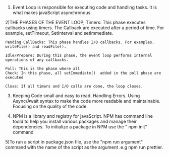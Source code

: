 1) Event Loop is responsible for executing code and handling tasks. It is what makes javaScript asynchronous.

2)THE PHASES OF THE EVENT LOOP;
    Timers: This phase executes callbacks using timers. The Callback are executed after a period of time. For example, setTimeout, SetInterval and setImmediate.

    Pending CallBacks: This phase handles I/O callbacks. For examples, writeFile() and readFile().

    Idle/Prepare: During this phase, the event loop performs internal operations of any callbacks.

    Poll: This is the phase where all
    Check: In this phase, all setImmediate()  added in the poll phase are executed

    Close: If all timers and I/O calls are done, the loop closes.

3) Keeping Code small and easy to read.
    Handling Errors.
    Using Async/Await syntax to make the code more readable and maintainable.
    Focusing on the quality of the code.

4) NPM is a library and registry for javaScript. NPM has command line toold to help you install various packages and manage their dependencies. 
To initialize a package in NPM use the " npm init" command

5)To run a script in package.json file, use the "npm run argument" command with the name of the script as the argument .e.g npm run prettier.

